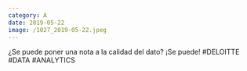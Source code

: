 ```yaml
--- 
category: A 
date: 2019-05-22 
image: /1027_2019-05-22.jpeg 
--- 
```


¿Se puede poner una nota a la calidad del dato? ¡Se puede! #DELOITTE #DATA #ANALYTICS